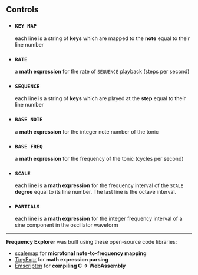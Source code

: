 ## Controls

- ### `KEY MAP`
  each line is a string of **keys** which are mapped to the **note** equal to their line number

- ### `RATE`
  a **math expression** for the rate of `SEQUENCE` playback (steps per second)

- ### `SEQUENCE`
  each line is a string of **keys** which are played at the **step** equal to their line number

- ### `BASE NOTE`
  a **math expression** for the integer note number of the tonic

- ### `BASE FREQ`
  a **math expression** for the frequency of the tonic (cycles per second)

- ### `SCALE`
  each line is a **math expression** for the frequency interval of the `SCALE` **degree** equal to its line number. The last line is the octave interval.

- ### `PARTIALS`
  each line is a **math expression** for the integer frequency interval of a sine component in the oscillator waveform

---

**Frequency Explorer** was built using these open-source code libraries:

- [scalemap](https://github.com/maxwellpollack/scalemap) for **microtonal note-to-frequency mapping**
- [TinyExpr](https://codeplea.com/tinyexpr) for **math expression parsing**
- [Emscripten](https://emscripten.org/) for **compiling C &rarr; WebAssembly**
